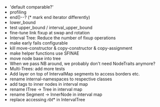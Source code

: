 * 'default comparable?'
* profiling
* end()--? (* mark end iterator differently)
* lower_bound
* test upper_bound / interval_upper_bound
* fine-tune link fixup at swap and rotation
* Interval Tree: Reduce the number of fixup operations
* make early fails configurable
* kill move-constructor & copy-constructor & copy-assignment
* make helper functions use SFINAE
* move node base into tree
* When we pass NB around, we probably don't need NodeTraits anymore?
* Multi-Trees: add more tests
* Add layer on top of IntervalMap segments to access borders etc.
* rename internal-namespaces to respective classes
* add tags to inner nodes in interval map
* rename ITree -> Tree in interval map
* rename Segment -> InnerNode in interval map
* replace accessing _rbt_* in IntervalTree